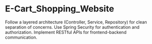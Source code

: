 # E-Cart_Shopping_Website
Follow a layered architecture (Controller, Service, Repository) for clean separation of concerns. Use Spring Security for authentication and authorization. Implement RESTful APIs for frontend-backend communication.
